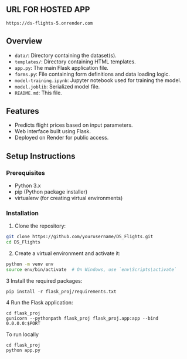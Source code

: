 ## URL FOR HOSTED APP ##
`https://ds-flights-5.onrender.com`

## Overview ##

- `data/`: Directory containing the dataset(s).
- `templates/`: Directory containing HTML templates.
- `app.py`: The main Flask application file.
- `forms.py`: File containing form definitions and data loading logic.
- `model-training.ipynb`: Jupyter notebook used for training the model.
- `model.joblib`: Serialized model file.
- `README.md`: This file.

## Features

- Predicts flight prices based on input parameters.
- Web interface built using Flask.
- Deployed on Render for public access.

## Setup Instructions

### Prerequisites

- Python 3.x
- pip (Python package installer)
- virtualenv (for creating virtual environments)

### Installation

1. Clone the repository:

```bash
git clone https://github.com/yourusername/DS_Flights.git
cd DS_Flights
```

2. Create a virtual environment and activate it:
```bash
python -m venv env
source env/bin/activate  # On Windows, use `env\Scripts\activate`
```
3 Install the required packages:
```
pip install -r flask_proj/requirements.txt
```
4 Run the Flask application:
```
cd flask_proj
gunicorn --pythonpath flask_proj flask_proj.app:app --bind 0.0.0.0:$PORT
```
To run locally 
```
cd flask_proj
python app.py
```

